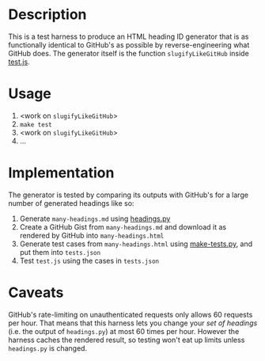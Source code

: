# Description

This is a test harness to produce an HTML heading ID generator that is as functionally identical to GitHub's as possible by reverse-engineering what GitHub does. The generator itself is the function `slugifyLikeGitHub` inside [test.js](./test.js).

# Usage

1. <work on `slugifyLikeGitHub`>
2. `make test`
3. <work on `slugifyLikeGitHub`>
4. ...

# Implementation

The generator is tested by comparing its outputs with GitHub's for a large number of generated headings like so:

1. Generate `many-headings.md` using [headings.py](./headings.py)
2. Create a GitHub Gist from `many-headings.md` and download it as rendered by GitHub into `many-headings.html`
3. Generate test cases from `many-headings.html` using [make-tests.py](./make-tests.py), and put them into `tests.json`
4. Test `test.js` using the cases in `tests.json`

# Caveats

GitHub's rate-limiting on unauthenticated requests only allows 60 requests per hour. That means that this harness lets you change your *set of headings* (i.e. the output of `headings.py`) at most 60 times per hour. However the harness caches the rendered result, so testing won't eat up limits unless `headings.py` is changed.
